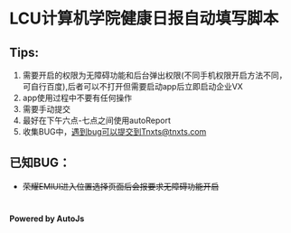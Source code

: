 # LCU计算机学院健康日报自动填写脚本

## Tips:
1. 需要开启的权限为无障碍功能和后台弹出权限(不同手机权限开启方法不同，可自行百度),后者可以不打开但需要启动app后立即启动企业VX
2. app使用过程中不要有任何操作
3. 需要手动提交
5. 最好在下午六点-七点之间使用autoReport
6. 收集BUG中，遇到bug可以提交到Tnxts@tnxts.com

## 已知BUG：
- ~~荣耀EMIUI进入位置选择页面后会报要求无障碍功能开启~~

#### 　　　　　　　　　　　　　　　　　　　　　　　　　　　　　　　　　　　　　　　　　　Powered by AutoJs
